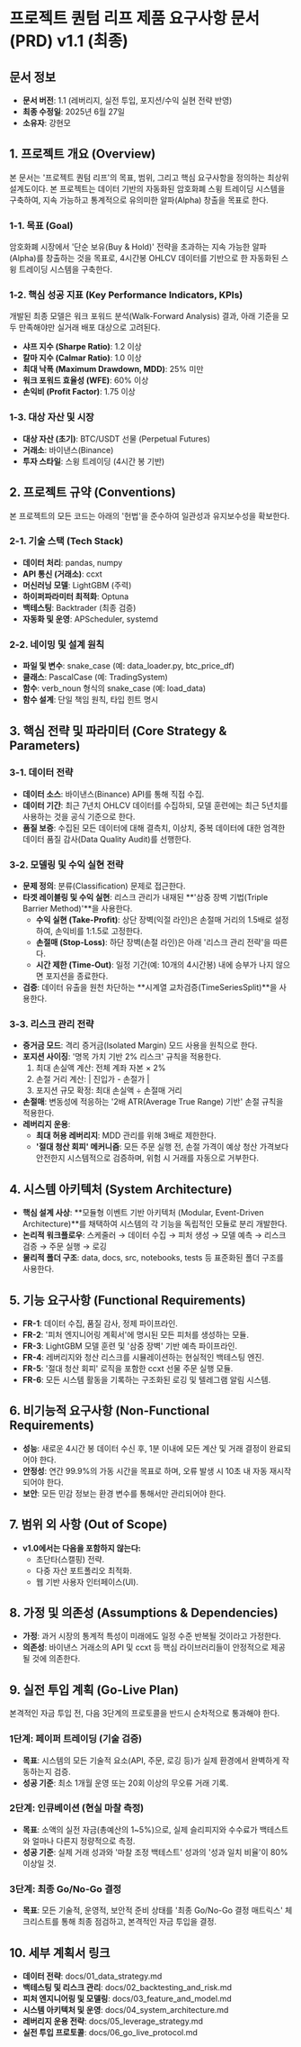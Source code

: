 # 프로젝트 퀀텀 리프 제품 요구사항 문서 (PRD) v1.1 (최종)

## 문서 정보
- **문서 버전**: 1.1 (레버리지, 실전 투입, 포지션/수익 실현 전략 반영)
- **최종 수정일**: 2025년 6월 27일
- **소유자**: 강현모

## 1. 프로젝트 개요 (Overview)
본 문서는 '프로젝트 퀀텀 리프'의 목표, 범위, 그리고 핵심 요구사항을 정의하는 최상위 설계도이다. 본 프로젝트는 데이터 기반의 자동화된 암호화폐 스윙 트레이딩 시스템을 구축하여, 지속 가능하고 통계적으로 유의미한 알파(Alpha) 창출을 목표로 한다.

### 1-1. 목표 (Goal)
암호화폐 시장에서 '단순 보유(Buy & Hold)' 전략을 초과하는 지속 가능한 알파(Alpha)를 창출하는 것을 목표로, 4시간봉 OHLCV 데이터를 기반으로 한 자동화된 스윙 트레이딩 시스템을 구축한다.

### 1-2. 핵심 성공 지표 (Key Performance Indicators, KPIs)
개발된 최종 모델은 워크 포워드 분석(Walk-Forward Analysis) 결과, 아래 기준을 모두 만족해야만 실거래 배포 대상으로 고려된다.
- **샤프 지수 (Sharpe Ratio)**: 1.2 이상
- **칼마 지수 (Calmar Ratio)**: 1.0 이상
- **최대 낙폭 (Maximum Drawdown, MDD)**: 25% 미만
- **워크 포워드 효율성 (WFE)**: 60% 이상
- **손익비 (Profit Factor)**: 1.75 이상

### 1-3. 대상 자산 및 시장
- **대상 자산 (초기)**: BTC/USDT 선물 (Perpetual Futures)
- **거래소**: 바이낸스(Binance)
- **투자 스타일**: 스윙 트레이딩 (4시간 봉 기반)

## 2. 프로젝트 규약 (Conventions)
본 프로젝트의 모든 코드는 아래의 '헌법'을 준수하여 일관성과 유지보수성을 확보한다.

### 2-1. 기술 스택 (Tech Stack)
- **데이터 처리**: pandas, numpy
- **API 통신 (거래소)**: ccxt
- **머신러닝 모델**: LightGBM (주력)
- **하이퍼파라미터 최적화**: Optuna
- **백테스팅**: Backtrader (최종 검증)
- **자동화 및 운영**: APScheduler, systemd

### 2-2. 네이밍 및 설계 원칙
- **파일 및 변수**: snake_case (예: data_loader.py, btc_price_df)
- **클래스**: PascalCase (예: TradingSystem)
- **함수**: verb_noun 형식의 snake_case (예: load_data)
- **함수 설계**: 단일 책임 원칙, 타입 힌트 명시

## 3. 핵심 전략 및 파라미터 (Core Strategy & Parameters)

### 3-1. 데이터 전략
- **데이터 소스**: 바이낸스(Binance) API를 통해 직접 수집.
- **데이터 기간**: 최근 7년치 OHLCV 데이터를 수집하되, 모델 훈련에는 최근 5년치를 사용하는 것을 공식 기준으로 한다.
- **품질 보증**: 수집된 모든 데이터에 대해 결측치, 이상치, 중복 데이터에 대한 엄격한 데이터 품질 감사(Data Quality Audit)를 선행한다.

### 3-2. 모델링 및 수익 실현 전략
- **문제 정의**: 분류(Classification) 문제로 접근한다.
- **타겟 레이블링 및 수익 실현**: 리스크 관리가 내재된 **'삼중 장벽 기법(Triple Barrier Method)'**을 사용한다.
  - **수익 실현 (Take-Profit)**: 상단 장벽(익절 라인)은 손절매 거리의 1.5배로 설정하여, 손익비를 1:1.5로 고정한다.
  - **손절매 (Stop-Loss)**: 하단 장벽(손절 라인)은 아래 '리스크 관리 전략'을 따른다.
  - **시간 제한 (Time-Out)**: 일정 기간(예: 10개의 4시간봉) 내에 승부가 나지 않으면 포지션을 종료한다.
- **검증**: 데이터 유출을 원천 차단하는 **시계열 교차검증(TimeSeriesSplit)**을 사용한다.

### 3-3. 리스크 관리 전략
- **증거금 모드**: 격리 증거금(Isolated Margin) 모드 사용을 원칙으로 한다.
- **포지션 사이징**: '명목 가치 기반 2% 리스크' 규칙을 적용한다.
  1. 최대 손실액 계산: 전체 계좌 자본 × 2%
  2. 손절 거리 계산: | 진입가 - 손절가 |
  3. 포지션 규모 확정: 최대 손실액 ÷ 손절매 거리
- **손절매**: 변동성에 적응하는 '2배 ATR(Average True Range) 기반' 손절 규칙을 적용한다.
- **레버리지 운용**:
  - **최대 허용 레버리지**: MDD 관리를 위해 3배로 제한한다.
  - **'절대 청산 회피' 메커니즘**: 모든 주문 실행 전, 손절 가격이 예상 청산 가격보다 안전한지 시스템적으로 검증하며, 위험 시 거래를 자동으로 거부한다.

## 4. 시스템 아키텍처 (System Architecture)
- **핵심 설계 사상**: **모듈형 이벤트 기반 아키텍처 (Modular, Event-Driven Architecture)**를 채택하여 시스템의 각 기능을 독립적인 모듈로 분리 개발한다.
- **논리적 워크플로우**: 스케줄러 → 데이터 수집 → 피처 생성 → 모델 예측 → 리스크 검증 → 주문 실행 → 로깅
- **물리적 폴더 구조**: data, docs, src, notebooks, tests 등 표준화된 폴더 구조를 사용한다.

## 5. 기능 요구사항 (Functional Requirements)
- **FR-1**: 데이터 수집, 품질 감사, 정제 파이프라인.
- **FR-2**: '피처 엔지니어링 계획서'에 명시된 모든 피처를 생성하는 모듈.
- **FR-3**: LightGBM 모델 훈련 및 '삼중 장벽' 기반 예측 파이프라인.
- **FR-4**: 레버리지와 청산 리스크를 시뮬레이션하는 현실적인 백테스팅 엔진.
- **FR-5**: '절대 청산 회피' 로직을 포함한 ccxt 선물 주문 실행 모듈.
- **FR-6**: 모든 시스템 활동을 기록하는 구조화된 로깅 및 텔레그램 알림 시스템.

## 6. 비기능적 요구사항 (Non-Functional Requirements)
- **성능**: 새로운 4시간 봉 데이터 수신 후, 1분 이내에 모든 계산 및 거래 결정이 완료되어야 한다.
- **안정성**: 연간 99.9%의 가동 시간을 목표로 하며, 오류 발생 시 10초 내 자동 재시작되어야 한다.
- **보안**: 모든 민감 정보는 환경 변수를 통해서만 관리되어야 한다.

## 7. 범위 외 사항 (Out of Scope)
- **v1.0에서는 다음을 포함하지 않는다:**
  - 초단타(스캘핑) 전략.
  - 다중 자산 포트폴리오 최적화.
  - 웹 기반 사용자 인터페이스(UI).

## 8. 가정 및 의존성 (Assumptions & Dependencies)
- **가정**: 과거 시장의 통계적 특성이 미래에도 일정 수준 반복될 것이라고 가정한다.
- **의존성**: 바이낸스 거래소의 API 및 ccxt 등 핵심 라이브러리들이 안정적으로 제공될 것에 의존한다.

## 9. 실전 투입 계획 (Go-Live Plan)
본격적인 자금 투입 전, 다음 3단계의 프로토콜을 반드시 순차적으로 통과해야 한다.

### 1단계: 페이퍼 트레이딩 (기술 검증)
- **목표**: 시스템의 모든 기술적 요소(API, 주문, 로깅 등)가 실제 환경에서 완벽하게 작동하는지 검증.
- **성공 기준**: 최소 1개월 운영 또는 20회 이상의 무오류 거래 기록.

### 2단계: 인큐베이션 (현실 마찰 측정)
- **목표**: 소액의 실전 자금(총예산의 1~5%)으로, 실제 슬리피지와 수수료가 백테스트와 얼마나 다른지 정량적으로 측정.
- **성공 기준**: 실제 거래 성과와 '마찰 조정 백테스트' 성과의 '성과 일치 비율'이 80% 이상일 것.

### 3단계: 최종 Go/No-Go 결정
- **목표**: 모든 기술적, 운영적, 보안적 준비 상태를 '최종 Go/No-Go 결정 매트릭스' 체크리스트를 통해 최종 점검하고, 본격적인 자금 투입을 결정.

## 10. 세부 계획서 링크
- **데이터 전략**: docs/01_data_strategy.md
- **백테스팅 및 리스크 관리**: docs/02_backtesting_and_risk.md
- **피처 엔지니어링 및 모델링**: docs/03_feature_and_model.md
- **시스템 아키텍처 및 운영**: docs/04_system_architecture.md
- **레버리지 운용 전략**: docs/05_leverage_strategy.md
- **실전 투입 프로토콜**: docs/06_go_live_protocol.md
